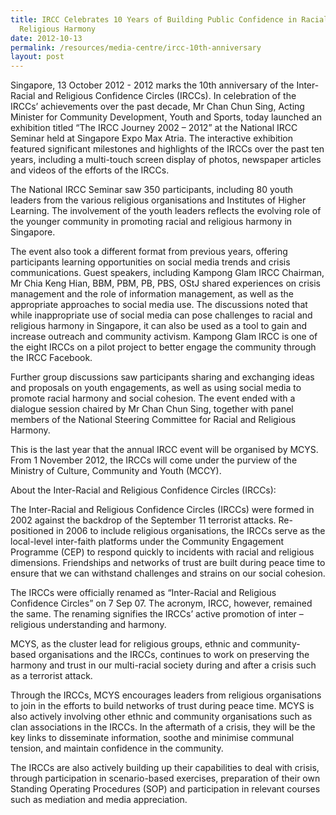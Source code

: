 ```yaml
---
title: IRCC Celebrates 10 Years of Building Public Confidence in Racial and
  Religious Harmony
date: 2012-10-13
permalink: /resources/media-centre/ircc-10th-anniversary
layout: post
---
```




Singapore, 13 October 2012 - 2012 marks the 10th anniversary of the Inter-Racial and Religious Confidence Circles (IRCCs). In celebration of the IRCCs’ achievements over the past decade, Mr Chan Chun Sing, Acting Minister for Community Development, Youth and Sports, today launched an exhibition titled “The IRCC Journey 2002 – 2012” at the National IRCC Seminar held at Singapore Expo Max Atria. The interactive exhibition featured significant milestones and highlights of the IRCCs over the past ten years, including a multi-touch screen display of photos, newspaper articles and videos of the efforts of the IRCCs.

The National IRCC Seminar saw 350 participants, including 80 youth leaders from the various religious organisations and Institutes of Higher Learning. The involvement of the youth leaders reflects the evolving role of the younger community in promoting racial and religious harmony in Singapore. 

The event also took a different format from previous years, offering participants learning opportunities on social media trends and crisis communications. Guest speakers, including Kampong Glam IRCC Chairman, Mr Chia Keng Hian, BBM, PBM, PB, PBS, OStJ shared experiences on crisis management and the role of information management, as well as the appropriate approaches to social media use. The discussions noted that while inappropriate use of social media can pose challenges to racial and religious harmony in Singapore, it can also be used as a tool to gain and increase outreach and community activism. Kampong Glam IRCC is one of the eight IRCCs on a pilot project to better engage the community through the IRCC Facebook.

Further group discussions saw participants sharing and exchanging ideas and proposals on youth engagements, as well as using social media to promote racial harmony and social cohesion. The event ended with a dialogue session chaired by Mr Chan Chun Sing, together with panel members of the National Steering Committee for Racial and Religious Harmony.

This is the last year that the annual IRCC event will be organised by MCYS. From 1 November 2012, the IRCCs will come under the purview of the Ministry of Culture, Community and Youth (MCCY).

About the Inter-Racial and Religious Confidence Circles (IRCCs):

The Inter-Racial and Religious Confidence Circles (IRCCs) were formed in 2002 against the backdrop of the September 11 terrorist attacks. Re-positioned in 2006 to include religious organisations, the IRCCs serve as the local-level inter-faith platforms under the Community Engagement Programme (CEP) to respond quickly to incidents with racial and religious dimensions. Friendships and networks of trust are built during peace time to ensure that we can withstand challenges and strains on our social cohesion.

The IRCCs were officially renamed as “Inter-Racial and Religious Confidence Circles” on 7 Sep 07. The acronym, IRCC, however, remained the same. The renaming signifies the IRCCs’ active promotion of inter – religious understanding and harmony.

MCYS, as the cluster lead for religious groups, ethnic and community-based organisations and the IRCCs, continues to work on preserving the harmony and trust in our multi-racial society during and after a crisis such as a terrorist attack.

Through the IRCCs, MCYS encourages leaders from religious organisations to join in the efforts to build networks of trust during peace time. MCYS is also actively involving other ethnic and community organisations such as clan associations in the IRCCs. In the aftermath of a crisis, they will be the key links to disseminate information, soothe and minimise communal tension, and maintain confidence in the community.

The IRCCs are also actively building up their capabilities to deal with crisis, through participation in scenario-based exercises, preparation of their own Standing Operating Procedures (SOP) and participation in relevant courses such as mediation and media appreciation.